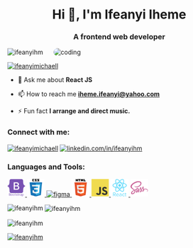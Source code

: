 
<h1 align="center">Hi 👋, I'm Ifeanyi Iheme</h1>
<h3 align="center">A frontend web developer</h3>
<img style="border-radius:50px" align="right" width="400" src="https://images.pexels.com/photos/1097456/pexels-photo-1097456.jpeg?auto=compress&cs=tinysrgb&w=1260&h=750&dpr=1" alt="coding">


<p align="left"> <img src="https://komarev.com/ghpvc/?username=ifeanyihm&label=Profile%20views&color=0e75b6&style=flat" alt="ifeanyihm" /> </p>

<p align="left"> <a href="https://twitter.com/ifeanyimichaell" target="blank"><img src="https://img.shields.io/twitter/follow/ifeanyimichaell?logo=twitter&style=for-the-badge" alt="ifeanyimichaell" /></a> </p>

- 💬 Ask me about **React JS**

- 📫 How to reach me **iheme.ifeanyi@yahoo.com**

- ⚡ Fun fact **I arrange and direct music.**

<h3 align="left">Connect with me:</h3>
<p align="left">
<a href="https://twitter.com/ifeanyimichaell" target="blank"><img align="center" src="https://raw.githubusercontent.com/rahuldkjain/github-profile-readme-generator/master/src/images/icons/Social/twitter.svg" alt="ifeanyimichaell" height="30" width="40" /></a>
<a href="https://linkedin.com/in/linkedin.com/in/ifeanyihm" target="blank"><img align="center" src="https://raw.githubusercontent.com/rahuldkjain/github-profile-readme-generator/master/src/images/icons/Social/linked-in-alt.svg" alt="linkedin.com/in/ifeanyihm" height="30" width="40" /></a>
</p>

<h3 align="left">Languages and Tools:</h3>
<p align="left"> <a href="https://getbootstrap.com" target="_blank" rel="noreferrer"> <img src="https://raw.githubusercontent.com/devicons/devicon/master/icons/bootstrap/bootstrap-plain-wordmark.svg" alt="bootstrap" width="40" height="40"/> </a> <a href="https://www.w3schools.com/css/" target="_blank" rel="noreferrer"> <img src="https://raw.githubusercontent.com/devicons/devicon/master/icons/css3/css3-original-wordmark.svg" alt="css3" width="40" height="40"/> </a> <a href="https://www.figma.com/" target="_blank" rel="noreferrer"> <img src="https://www.vectorlogo.zone/logos/figma/figma-icon.svg" alt="figma" width="40" height="40"/> </a> <a href="https://www.w3.org/html/" target="_blank" rel="noreferrer"> <img src="https://raw.githubusercontent.com/devicons/devicon/master/icons/html5/html5-original-wordmark.svg" alt="html5" width="40" height="40"/> </a> <a href="https://developer.mozilla.org/en-US/docs/Web/JavaScript" target="_blank" rel="noreferrer"> <img src="https://raw.githubusercontent.com/devicons/devicon/master/icons/javascript/javascript-original.svg" alt="javascript" width="40" height="40"/> </a> <a href="https://reactjs.org/" target="_blank" rel="noreferrer"> <img src="https://raw.githubusercontent.com/devicons/devicon/master/icons/react/react-original-wordmark.svg" alt="react" width="40" height="40"/> </a> <a href="https://sass-lang.com" target="_blank" rel="noreferrer"> <img src="https://raw.githubusercontent.com/devicons/devicon/master/icons/sass/sass-original.svg" alt="sass" width="40" height="40"/> </a> </p>

<p><img align="left" src="https://github-readme-stats.vercel.app/api/top-langs?username=ifeanyihm&show_icons=true&locale=en&layout=compact" alt="ifeanyihm" /></p>

<p>&nbsp;<img align="center" src="https://github-readme-stats.vercel.app/api?username=ifeanyihm&show_icons=true&locale=en" alt="ifeanyihm" /></p>

<p><img align="center" src="https://github-readme-streak-stats.herokuapp.com/?user=ifeanyihm&" alt="ifeanyihm" /></p>

<p align="left"> <a href="https://github.com/ryo-ma/github-profile-trophy"><img src="https://github-profile-trophy.vercel.app/?username=ifeanyihm" alt="ifeanyihm" /></a> </p>
